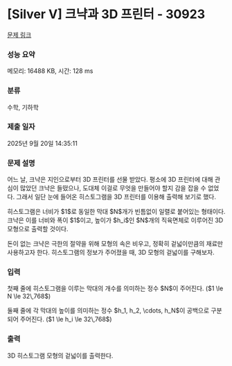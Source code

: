 # [Silver V] 크냑과 3D 프린터 - 30923 

[문제 링크](https://www.acmicpc.net/problem/30923) 

### 성능 요약

메모리: 16488 KB, 시간: 128 ms

### 분류

수학, 기하학

### 제출 일자

2025년 9월 20일 14:35:11

### 문제 설명

<p>어느 날, 크냑은 지인으로부터 3D 프린터를 선물 받았다. 평소에 3D 프린터에 대해 관심이 많았던 크냑은 들떴으나, 도대체 이걸로 무엇을 만들어야 할지 감을 잡을 수 없었다. 그래서 일단 눈에 들어온 히스토그램을 3D 프린터를 이용해 출력해 보기로 했다.</p>

<p>히스토그램은 너비가 $1$로 동일한 막대 $N$개가 빈틈없이 일렬로 붙어있는 형태이다. 크냑은 이를 너비와 폭이 $1$이고, 높이가 $h_i$인 $N$개의 직육면체로 이루어진 3D 모형으로 출력할 것이다.</p>

<p>돈이 없는 크냑은 극한의 절약을 위해 모형의 속은 비우고, 정확히 겉넓이만큼의 재료만 사용하고자 한다. 히스토그램의 정보가 주어졌을 때, 3D 모형의 겉넓이를 구해보자.</p>

### 입력 

 <p>첫째 줄에 히스토그램을 이루는 막대의 개수를 의미하는 정수 $N$이 주어진다. ($1 \le N \le 32\,768$)</p>

<p>둘째 줄에 각 막대의 높이를 의미하는 정수 $h_1, h_2, \cdots, h_N$이 공백으로 구분되어 주어진다. ($1 \le h_i \le 32\,768$)</p>

### 출력 

 <p>3D 히스토그램 모형의 겉넓이를 출력한다.</p>

